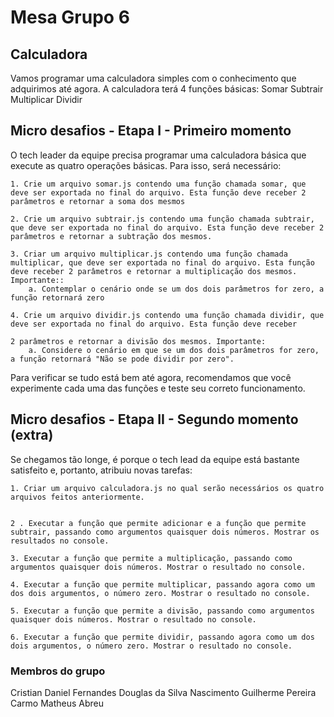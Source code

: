# Mesa Grupo 6

##  Calculadora
<p>
Vamos programar uma calculadora simples com o conhecimento que adquirimos até agora.
    A calculadora terá 4 funções básicas:
    Somar
    Subtrair
    Multiplicar
    Dividir
</p>

## Micro desafios - Etapa I - Primeiro momento

<p>O tech leader da equipe precisa programar uma calculadora básica que execute as quatro operações básicas. Para isso, será necessário:</p>

    1. Crie um arquivo somar.js contendo uma função chamada somar, que deve ser exportada no final do arquivo. Esta função deve receber 2 parâmetros e retornar a soma dos mesmos
    
    2. Crie um arquivo subtrair.js contendo uma função chamada subtrair, que deve ser exportada no final do arquivo. Esta função deve receber 2 parâmetros e retornar a subtração dos mesmos.
    
    3. Criar um arquivo multiplicar.js contendo uma função chamada multiplicar, que deve ser exportada no final do arquivo. Esta função deve receber 2 parâmetros e retornar a multiplicação dos mesmos. Importante::
        a. Contemplar o cenário onde se um dos dois parâmetros for zero, a função retornará zero
    
    4. Crie um arquivo dividir.js contendo uma função chamada dividir, que deve ser exportada no final do arquivo. Esta função deve receber 
    
    2 parâmetros e retornar a divisão dos mesmos. Importante:
        a. Considere o cenário em que se um dos dois parâmetros for zero, a função retornará "Não se pode dividir por zero".

<p>Para verificar se tudo está bem até agora, recomendamos que você experimente cada uma das funções e teste seu correto funcionamento.
</p>

## Micro desafios - Etapa II - Segundo momento (extra)

<p>Se chegamos tão longe, é porque o tech lead da equipe está bastante satisfeito e, portanto, atribuiu novas tarefas:</p>

    1. Criar um arquivo calculadora.js no qual serão necessários os quatro arquivos feitos anteriormente.


    2 . Executar a função que permite adicionar e a função que permite subtrair, passando como argumentos quaisquer dois números. Mostrar os resultados no console.

    3. Executar a função que permite a multiplicação, passando como argumentos quaisquer dois números. Mostrar o resultado no console.

    4. Executar a função que permite multiplicar, passando agora como um dos dois argumentos, o número zero. Mostrar o resultado no console.

    5. Executar a função que permite a divisão, passando como argumentos quaisquer dois números. Mostrar o resultado no console.

    6. Executar a função que permite dividir, passando agora como um dos dois argumentos, o número zero. Mostrar o resultado no console.

### Membros do grupo

<p>
    Cristian Daniel Fernandes
    Douglas da Silva Nascimento
    Guilherme Pereira Carmo
    Matheus Abreu
</p>

